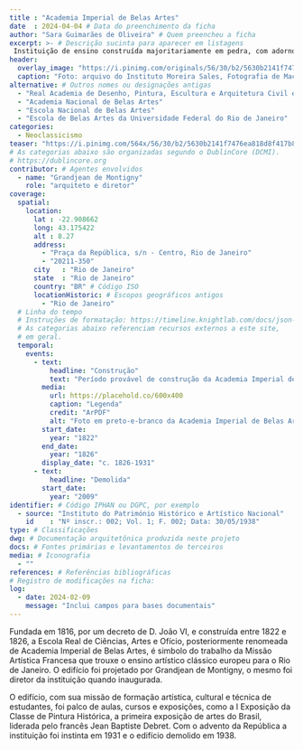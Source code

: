 ```yaml
---
title : "Academia Imperial de Belas Artes"
date  : 2024-04-04 # Data do preenchimento da ficha
author: "Sara Guimarães de Oliveira" # Quem preencheu a ficha
excerpt: >- # Descrição sucinta para aparecer em listagens
 Instituição de ensino construída majoritariamente em pedra, com adornos neoclássicos na fachada, inaugurada em 1826.
header:
  overlay_image: "https://i.pinimg.com/originals/56/30/b2/5630b2141f7476ea818d8f417b84fc0f.png"
  caption: "Foto: arquivo do Instituto Moreira Sales, Fotografia de Mac Ferrez"
alternative: # Outros nomes ou designações antigas
  - "Real Academia de Desenho, Pintura, Escultura e Arquitetura Civil e Náutica"
  - "Academia Nacional de Belas Artes"
  - "Escola Nacional de Belas Artes"
  - "Escola de Belas Artes da Universidade Federal do Rio de Janeiro"
categories:
  - Neoclassicismo
teaser: "https://i.pinimg.com/564x/56/30/b2/5630b2141f7476ea818d8f417b84fc0f.png"
# As categorias abaixo são organizadas segundo o DublinCore (DCMI).
# https://dublincore.org
contributor: # Agentes envolvidos
  - name: "Grandjean de Montigny"
    role: "arquiteto e diretor"
coverage:
  spatial:
    location:
      lat : -22.908662 
      long: 43.175422
      alt : 8.27
      address:
        - "Praça da República, s/n - Centro, Rio de Janeiro"
        - "20211-350"
      city   : "Rio de Janeiro"
      state  : "Rio de Janeiro"
      country: "BR" # Código ISO
      locationHistoric: # Escopos geográficos antigos
        - "Rio de Janeiro"
  # Linha do tempo
  # Instruções de formatação: https://timeline.knightlab.com/docs/json-format.html
  # As categorias abaixo referenciam recursos externos a este site,
  # em geral.
  temporal:
    events:
      - text:
          headline: "Construção"
          text: "Período provável de construção da Academia Imperial de Belas Artes"
        media:
          url: https://placehold.co/600x400
          caption: "Legenda"
          credit: "ArPDF"
          alt: "Foto em preto-e-branco da Academia Imperial de Belas Artes durante o período de reforma"
        start_date:
          year: "1822"
        end_date:
          year: "1826"
        display_date: "c. 1826-1931"
      - text:
          headline: "Demolida"
        start_date:
          year: "2009"
identifier: # Código IPHAN ou DGPC, por exemplo
  - source: "Instituto do Património Histórico e Artístico Nacional"
    id    : "Nº inscr.: 002; Vol. 1; F. 002; Data: 30/05/1938"
type: # Classificações
dwg: # Documentação arquitetônica produzida neste projeto
docs: # Fontes primárias e levantamentos de terceiros
media: # Iconografia
  - ""
references: # Referências bibliográficas
# Registro de modificações na ficha:
log:
  - date: 2024-02-09
    message: "Inclui campos para bases documentais"
---
```


Fundada em 1816, por um decreto de D. João VI, e construída entre 1822 e 1826, a Escola Real de Ciências, Artes e Ofício, posteriormente renomeada de Academia Imperial de Belas Artes, é simbolo do trabalho da Missão Artística Francesa que trouxe o ensino artístico clássico europeu para o Rio de Janeiro. O edifício foi projetado por Grandjean de Montigny, o mesmo foi diretor da instituição quando inaugurada.

O edifício, com sua missão de formação artística, cultural e técnica de estudantes, foi palco de aulas, cursos e exposições, como a I Exposição da Classe de Pintura Histórica, a primeira exposição de artes do Brasil, liderada pelo francês Jean Baptiste Debret.
Com o advento da República a instituição foi instinta em 1931 e o edifício demolido em 1938.

